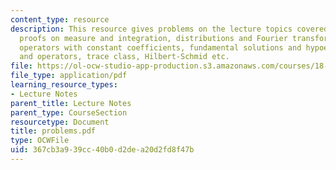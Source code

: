 ```yaml
---
content_type: resource
description: This resource gives problems on the lecture topics covered in class,
  proofs on measure and integration, distributions and Fourier transform, differential
  operators with constant coefficients, fundamental solutions and hypoellipticity
  and operators, trace class, Hilbert-Schmid etc.
file: https://ol-ocw-studio-app-production.s3.amazonaws.com/courses/18-155-differential-analysis-fall-2004/367cb3a939cc40b0d2dea20d2fd8f47b_problems.pdf
file_type: application/pdf
learning_resource_types:
- Lecture Notes
parent_title: Lecture Notes
parent_type: CourseSection
resourcetype: Document
title: problems.pdf
type: OCWFile
uid: 367cb3a9-39cc-40b0-d2de-a20d2fd8f47b
---
```

